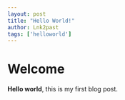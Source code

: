 ```yaml
---
layout: post
title: "Hello World!"
author: Lnk2past
tags: ['helloworld']
---
```


# Welcome

**Hello world**, this is my first blog post.

